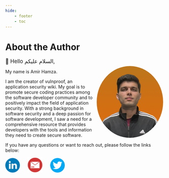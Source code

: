 ```yaml
---
hide:
    - footer
    - toc
---
```


# About the Author

<div style="font-size:1.05rem;">👋 Hello السلام علیکم,</div>

<img src="../assets/profile.jpg" width=210 align="right" style="border-radius:50%; border: 5px solid white;"/>

My name is Amir Hamza.

I am the creator of vulnproof, an application security wiki. My goal is to promote secure coding practices among the software developer community and to positively impact the field of application security. With a strong background in software security and a deep passion for software development, I saw a need for a comprehensive resource that provides developers with the tools and information they need to create secure software.

If you have any questions or want to reach out, please follow the links below: 

<a href="https://www.linkedin.com/in/amirxhamza/" target="_blank"><img src="../assets/linkedin.png" width=46 style="margin-right:10px;"/></a>
<a href="mailto:contact@vulnproof.dev" target="_blank"><img src="../assets/mail.png" width=48 style="margin-left:10px; margin-right:10px;"/></a>
<a href="https://twitter.com/amirxhamza" target="_blank"><img src="../assets/twitter.png" width=46 style="margin-left:10px;"/></a>
